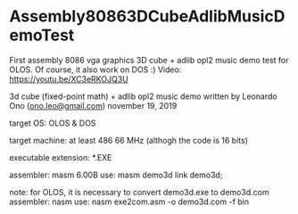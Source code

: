 # Assembly80863DCubeAdlibMusicDemoTest
First assembly 8086 vga graphics 3D cube + adlib opl2 music demo test for OLOS. Of course, it also work on DOS :) Video: https://youtu.be/XC3eRKOJQ3U

3d cube (fixed-point math) + adlib opl2 music demo 
written by Leonardo Ono (ono.leo@gmail.com)
november 19, 2019

target OS: OLOS & DOS

target machine: at least 486 66 MHz (althogh the code is 16 bits)

executable extension: *.EXE

assembler: masm 6.00B
use: masm demo3d
     link demo3d;
     
note: for OLOS, it is necessary to convert demo3d.exe to demo3d.com
assembler: nasm
use: nasm exe2com.asm -o demo3d.com -f bin
